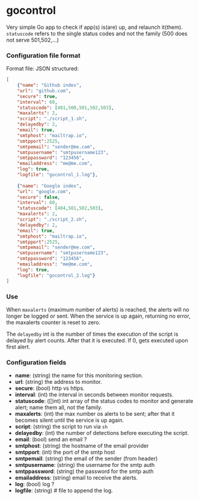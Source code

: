 gocontrol
=========

Very simple Go app to check if app(s) is(are) up, and relaunch it(them).
`statuscode` refers to the single status codes and not the family (500 does not serve 501,502,...)

### Configuration file format

Format file: JSON structured:
```json
[
	{"name": "Github index",
	"url": "github.com", 
	"secure": true,
	"interval": 60, 
	"statuscode": [401,500,501,502,503],
	"maxalerts": 2,
	"script": "./script_1.sh", 
	"delayedby": 2,
	"email": true, 
	"smtphost": "mailtrap.io",
	"smtpport":2525,
	"smtpemail": "sender@me.com",
	"smtpusername": "smtpusername123",
	"smtppassword": "123456",
	"emailaddress": "me@me.com", 
	"log": true, 
	"logfile": "gocontrol_1.log"},
	
	{"name": "Google index",
	"url": "google.com", 
	"secure": false,
	"interval": 60, 
	"statuscode": [404,501,502,503],
	"maxalerts": 2,
	"script": "./script_2.sh", 
	"delayedby": 2,
	"email": true,
	"smtphost": "mailtrap.io",
	"smtpport":2525,
	"smtpemail": "sender@me.com",
	"smtpusername": "smtpusername123",
	"smtppassword": "123456", 
	"emailaddress": "me@me.com", 
	"log": true, 
	"logfile": "gocontrol_2.log"}
]
```

### Use

When `maxalerts` (maximum number of alerts) is reached, the alerts will no longer be logged or sent. When the service is up again, returning no error, the maxalerts counter is reset to zero.

The `delayedby` int is the number of times the execution of the script is delayed by alert counts. After that it is executed. If 0, gets executed upon first alert.


### Configuration fields

-	__name__: (string) the name for this monitoring section.
-	__url__: (string) the address to monitor.
-	__secure__: (bool) http vs https.
-	__interval__: (int) the interval in seconds between monitor requests.
-	__statuscode__: ([]int) int array of the status codes to monitor and generate alert; name them all, not the family.
-	__maxalerts__: (int) the max number os alerts to be sent; after that it becomes silent until the service is up again.
-	__script__: (string) the script to run via `sh`
-	__delayedby__: (int) the number of detections before executing the script.
-	__email__: (bool) send an email ?
-	__smtphost__: (string) the hostname of the email provider
-	__smtpport__: (int) the port of the smtp host
-	__smtpemail__: (string) the email of the sender (from header)
-	__smtpusername__: (string) the username for the smtp auth
-	__smtppassword__: (string) the password for the smtp auth
-	__emailaddress__: (string) email to receive the alerts.
-	__log__: (bool) log ?
-	__logfile__: (string) # file to append the log.

